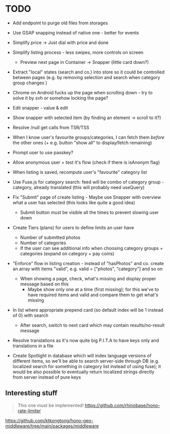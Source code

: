 # TODO

- Add endpoint to purge old files from storages
- Use GSAP snapping instead of native one - better for events

- Simplify price -> Just dial with price and done
- Simplify listing process - less swipes, more controls on screen
    - Preview next page in Container -> Snapper (little card down?)

- Extract "local" states (search and co.) into store so it could be controlled between pages (e.g. by removing
    selection and search when category group changes )
- Chrome on Android fucks up the page when scrolling down - try to solve it by svh or somehow locking the page?
- Edit snapper - value & edit
- Show snapper with selected item (by finding an element -> scroll to it?)
- Resolve /null get calls from TSR/TSS

- When I know user's favourite groups/categories, I can fetch them _before_ the other ones (+ e.g. button "show all" to
    display/fetch remaining)

- Prompt user to use passkey?
- Allow anonymous user + test it's flow (check if there is isAnonym flag)
- When listing is saved, recompute user's "favourite" category list
- Use Fuse.js for category search: feed will be combo of category group - category, already translated (this will probably need useQuery)
- Fix "Submit" page of create listing - Maybe use Snapper with overview what a user has selected (this looks like quite a good idea)
    - Submit button _must_ be visible all the times to prevent slowing user down 
- Create Tiers (plans) for users to define limits an user have
    - Number of submitted photos
    - Number of categories
    - If the user can see additional info when choosing category groups + categories (expand on category + pay coins)
- "Enforce" flow in listing creation - instead of "hasPhotos" and co. create an array with items "valid", e.g. valid = ["photos", "category"] and so on
    - When showing a page, check, what's missing and display proper message based on this
        - Maybe show only one at a time (first missing); for this we've to have required items and valid and compare them to get what's missing
- In list where appropriate prepend card (so default index will be 1 instead of 0) with search
    - After search, switch to next card which may contain results/no-result message
- Resolve translations as it's now quite big P.I.T.A to have keys only and translations in a file
- Create Spotlight in database which will index language versions of different items, so we'll be able to search server-side through DB (e.g. localized search
    for something in category list instead of using fuse); it would be also possible to eventually return localized strings directly from server instead of
    pure keys

## Interesting stuff

> This one _must_ be implemented!
> https://github.com/rhinobase/hono-rate-limiter

https://github.com/ktkongtong/hono-geo-middleware/tree/main/packages/middleware

